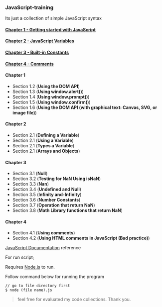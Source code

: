 ### JavaScript-training

Its just a collection of simple JavaScript syntax

#### [Chapter 1 - Getting started with JavaScript](#Chapter-1)
#### [Chapter 2 - JavaScript Variables](#Chapter-2)
#### [Chapter 3 - Built-in Constants](#Chapter-3)
#### [Chapter 4 - Comments](#Chapter-4)

#### Chapter 1
- Section 1.2 (**Using the DOM API**)
- Section 1.3 (**Using window.alert()**)
- Section 1.4 (**Using window.prompt()**)
- Section 1.5 (**Using window.confirm()**)
- Section 1.6 (**Using the DOM API (with graphical text: Canvas, SVG, or image file)**)

#### Chapter 2
- Section 2.1 (**Defining a Variable**)
- Section 2.1 (**Using a Variable**)
- Section 2.1 (**Types a Variable**)
- Section 2.1 (**Arrays and Objects**)

#### Chapter 3
- Section 3.1 (**Null**)
- Section 3.2 (**Testing for NaN Using isNaN**)
- Section 3.3 (**Nan**)
- Section 3.4 (**Undefined and Null**)
- Section 3.5 (**Infinity and-Infinity**)
- Section 3.6 (**Number Constants**)
- Section 3.7 (**Operation that return NaN**)
- Section 3.8 (**Math Library functions that return NaN**)

#### Chapter 4
- Section 4.1 (**Using comments**)
- Section 4.2 (**Using HTML comments in JavaScript (Bad practice)**)

[JavaScript Documentation](https://goalkicker.com/JavaScriptBook/) reference

For run script;

Requires [Node.js](https://nodejs.org/en/) to run.

Follow command below for running the program
```shell script
// go to file directory first
$ node (file name).js
```

> feel free for evaluated my code collections. Thank you.
